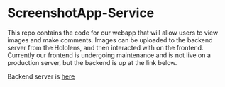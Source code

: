 # ScreenshotApp-Service

This repo contains the code for our webapp that will allow users to view images and make comments.
Images can be uploaded to the backend server from the Hololens, and then interacted with on the frontend.
Currently our frontend is undergoing maintenance and is not live on a production server, but the backend
is up at the link below. 

Backend server is [here](https://screenshot-tool-server.herokuapp.com/)
